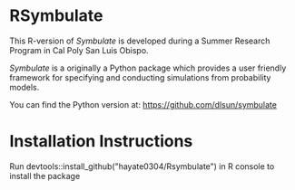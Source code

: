 # RSymbulate
This R-version of *Symbulate* is developed during a Summer Research Program in Cal Poly San Luis Obispo.

*Symbulate* is a originally a Python package which provides a user friendly
 framework for specifying and conducting simulations from probability models.
 
You can find the Python version at:
https://github.com/dlsun/symbulate

# Installation Instructions
Run devtools::install_github("hayate0304/Rsymbulate") in R console to install the package
